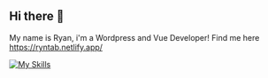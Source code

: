 ## Hi there 👋

My name is Ryan, i'm a Wordpress and Vue Developer! Find me here https://ryntab.netlify.app/

[![My Skills](https://skillicons.dev/icons?i=nuxtjs,vue,windicss,tailwind,php,nodejs,postgres,firebase,aws&theme=dark)](https://skillicons.dev)
